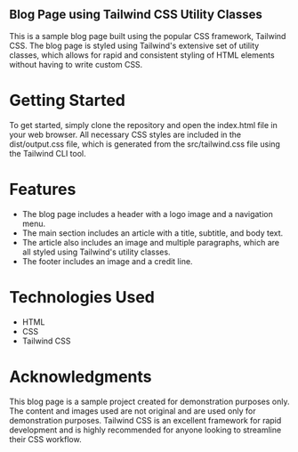 ## Blog Page using Tailwind CSS Utility Classes
This is a sample blog page built using the popular CSS framework, Tailwind CSS. The blog page is styled using Tailwind's extensive set of utility classes, which allows for rapid and consistent styling of HTML elements without having to write custom CSS.

# Getting Started
To get started, simply clone the repository and open the index.html file in your web browser. All necessary CSS styles are included in the dist/output.css file, which is generated from the src/tailwind.css file using the Tailwind CLI tool.

# Features
+ The blog page includes a header with a logo image and a navigation menu.
+ The main section includes an article with a title, subtitle, and body text.
+ The article also includes an image and multiple paragraphs, which are all styled using Tailwind's utility classes.
+ The footer includes an image and a credit line.

# Technologies Used
- HTML
- CSS
- Tailwind CSS

# Acknowledgments
This blog page is a sample project created for demonstration purposes only. The content and images used are not original and are used only for demonstration purposes. Tailwind CSS is an excellent framework for rapid development and is highly recommended for anyone looking to streamline their CSS workflow.
